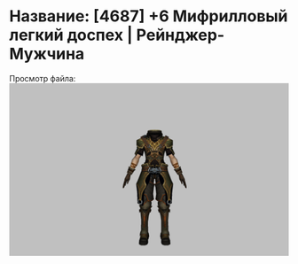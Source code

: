 # Название: [4687] +6 Мифрилловый легкий доспех | Рейнджер-Мужчина

Просмотр файла:
![p020021.png](p020021.png)